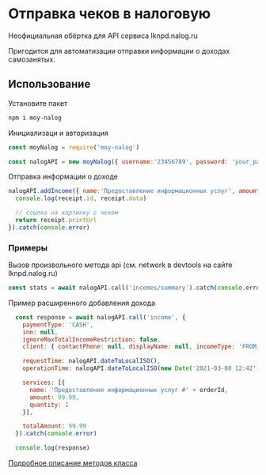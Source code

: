 # Отправка чеков в налоговую
Неофициальная обёртка для API сервиса lknpd.nalog.ru

Пригодится для автоматизации отправки информации о доходах самозанятых.


## Использование

Установите пакет
```bash
npm i moy-nalog
```


Инициализаци и авторизация
```javascript
const moyNalog = require('moy-nalog')

const nalogAPI = new moyNalog({ username:'23456789', password: 'your_pass' })
```

Отправка информации о доходе
```javascript
nalogAPI.addIncome({ name:'Предоставление информационных услуг', amount: 99.99 }).then( receipt => {
  console.log(receipt.id, receipt.data)

  // ссылка на картинку с чеком
  return receipt.printUrl
}).catch(console.error)
```

### Примеры
Вызов произвольного метода api (см. network в devtools на сайте lknpd.nalog.ru)
```javascript
const stats = await nalogAPI.call('incomes/summary').catch(console.error)
```

Пример расширенного добавления дохода
```javascript
  const response = await nalogAPI.call('income', {
    paymentType: 'CASH',
    inn: null,
    ignoreMaxTotalIncomeRestriction: false,
    client: { contactPhone: null, displayName: null, incomeType: 'FROM_INDIVIDUAL' },

    requestTime: nalogAPI.dateToLocalISO(),
    operationTime: nalogAPI.dateToLocalISO(new Date('2021-03-08 12:42')),

    services: [{
      name: 'Предоставление информационных услуг #' + orderId,
      amount: 99.99,
      quantity: 1
    }],

    totalAmount: 99.99
  }).catch(console.error)

  console.log(response)

```


[Подробное описание методов класса](/docs/nalogAPIClass.md)


